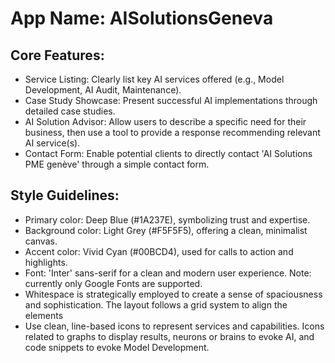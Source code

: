 # **App Name**: AISolutionsGeneva

## Core Features:

- Service Listing: Clearly list key AI services offered (e.g., Model Development, AI Audit, Maintenance).
- Case Study Showcase: Present successful AI implementations through detailed case studies.
- AI Solution Advisor: Allow users to describe a specific need for their business, then use a tool to provide a response recommending relevant AI service(s).
- Contact Form: Enable potential clients to directly contact 'AI Solutions PME genève' through a simple contact form.

## Style Guidelines:

- Primary color: Deep Blue (#1A237E), symbolizing trust and expertise.
- Background color: Light Grey (#F5F5F5), offering a clean, minimalist canvas.
- Accent color: Vivid Cyan (#00BCD4), used for calls to action and highlights.
- Font: 'Inter' sans-serif for a clean and modern user experience. Note: currently only Google Fonts are supported.
- Whitespace is strategically employed to create a sense of spaciousness and sophistication. The layout follows a grid system to align the elements
- Use clean, line-based icons to represent services and capabilities. Icons related to graphs to display results, neurons or brains to evoke AI, and code snippets to evoke Model Development.